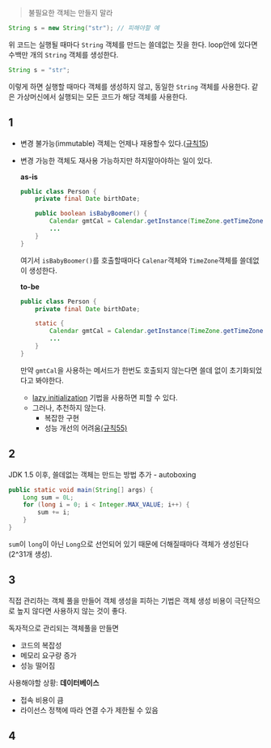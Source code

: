 > 불필요한 객체는 만들지 말라

```java
String s = new String("str"); // 피해야할 예
```

위 코드는 실행될 때마다 `String` 객체를 만드는 쓸데없는 짓을 한다. loop안에 있다면 수백만 개의 `String` 객체를 생성한다.

```java
String s = "str";
```

이렇게 하면 실행할 때마다 객체를 생성하지 않고, 동일한 `String` 객체를 사용한다. 같은 가상머신에서 실행되는 모든 코드가 해당 객체를 사용한다.

## 1

- 변경 불가능(immutable) 객체는 언제나 재용할수 있다.([규칙15](#item15))
- 변경 가능한 객체도 재사용 가능하지만 하지말아야하는 일이 있다.
	
	**as-is**

	```java
	public class Person {
		private final Date birthDate;

		public boolean isBabyBoomer() {
			Calendar gmtCal = Calendar.getInstance(TimeZone.getTimeZone("GMT"));
			...
		}
	}
	```

	여기서 `isBabyBoomer()`를 호출할때마다 `Calenar`객체와 `TimeZone`객체를 쓸데없이 생성한다.

	**to-be**

	```java
	public class Person {
		private final Date birthDate;

		static {
			Calendar gmtCal = Calendar.getInstance(TimeZone.getTimeZone("GMT"));
			...
		}
	}
	```

	만약 `gmtCal`을 사용하는 메서드가 한번도 호출되지 않는다면 쓸데 없이 초기화되었다고 봐야한다. 

	- [lazy initialization](#item71) 기법을 사용하면 피할 수 있다.
	- 그러나, 추천하지 않는다.
		- 복잡한 구현
		- 성능 개선의 어려움[(규칙55)](#item55)

## 2

JDK 1.5 이후, 쓸데없는 객체는 만드는 방법 추가 - autoboxing

```java
public static void main(String[] args) {
	Long sum = 0L;
	for (long i = 0; i < Integer.MAX_VALUE; i++) {
		sum += i;
	}
}
```

`sum`이 `long`이 아닌 `Long`으로 선언되어 있기 때문에 더해질때마다 객체가 생성된다(2^31개 생성).

## 3

직접 관리하는 객체 풀을 만들어 객체 생성을 피하는 기법은 객체 생성 비용이 극단적으로 높지 않다면 사용하지 않는 것이 좋다.

독자적으로 관리되는 객체풀을 만들면

- 코드의 복잡성
- 메모리 요구량 증가
- 성능 떨어짐

사용해야할 상황: **데이터베이스**
 
- 접속 비용이 큼
- 라이선스 정책에 따라 연결 수가 제한될 수 있음

## 4



